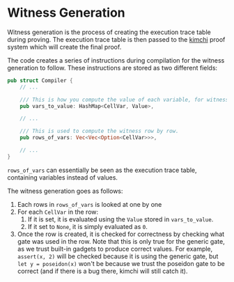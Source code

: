 # Witness Generation

Witness generation is the process of creating the execution trace table during proving. 
The execution trace table is then passed to the [kimchi]() proof system which will create the final proof.

The code creates a series of instructions during compilation for the witness generation to follow.
These instructions are stored as two different fields:

```rust
pub struct Compiler {
    // ...

    /// This is how you compute the value of each variable, for witness generation.
    pub vars_to_value: HashMap<CellVar, Value>,

    // ...

    /// This is used to compute the witness row by row.
    pub rows_of_vars: Vec<Vec<Option<CellVar>>>,

    // ...
}
```

`rows_of_vars` can essentially be seen as the execution trace table, containing variables instead of values.

The witness generation goes as follows:

1. Each rows in `rows_of_vars` is looked at one by one 
2. For each `CellVar` in the row:
   1. If it is set, it is evaluated using the `Value` stored in `vars_to_value`.
   2. If it set to `None`, it is simply evaluated as `0`.
3. Once the row is created, it is checked for correctness by checking what gate was used in the row. Note that this is only true for the generic gate, as we trust built-in gadgets to produce correct values. For example, `assert(x, 2)` will be checked because it is using the generic gate, but `let y = poseidon(x)` won't be because we trust the poseidon gate to be correct (and if there is a bug there, kimchi will still catch it).
